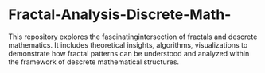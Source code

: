 # Fractal-Analysis-Discrete-Math-
This repository explores the fascinatingintersection of fractals and descrete mathematics. It includes theoretical insights, algorithms, visualizations to demonstrate how fractal patterns can be understood and analyzed within the framework  of descrete mathematical structures.
